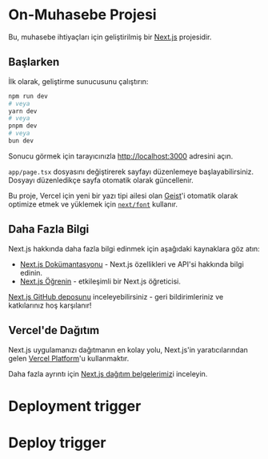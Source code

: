 # On-Muhasebe Projesi

Bu, muhasebe ihtiyaçları için geliştirilmiş bir [Next.js](https://nextjs.org) projesidir.

## Başlarken

İlk olarak, geliştirme sunucusunu çalıştırın:

```bash
npm run dev
# veya
yarn dev
# veya
pnpm dev
# veya
bun dev
```

Sonucu görmek için tarayıcınızla [http://localhost:3000](http://localhost:3000) adresini açın.

`app/page.tsx` dosyasını değiştirerek sayfayı düzenlemeye başlayabilirsiniz. Dosyayı düzenledikçe sayfa otomatik olarak güncellenir.

Bu proje, Vercel için yeni bir yazı tipi ailesi olan [Geist](https://vercel.com/font)'i otomatik olarak optimize etmek ve yüklemek için [`next/font`](https://nextjs.org/docs/app/building-your-application/optimizing/fonts) kullanır.

## Daha Fazla Bilgi

Next.js hakkında daha fazla bilgi edinmek için aşağıdaki kaynaklara göz atın:

- [Next.js Dokümantasyonu](https://nextjs.org/docs) - Next.js özellikleri ve API'si hakkında bilgi edinin.
- [Next.js Öğrenin](https://nextjs.org/learn) - etkileşimli bir Next.js öğreticisi.

[Next.js GitHub deposunu](https://github.com/vercel/next.js) inceleyebilirsiniz - geri bildirimleriniz ve katkılarınız hoş karşılanır!

## Vercel'de Dağıtım

Next.js uygulamanızı dağıtmanın en kolay yolu, Next.js'in yaratıcılarından gelen [Vercel Platform](https://vercel.com/new?utm_medium=default-template&filter=next.js&utm_source=create-next-app&utm_campaign=create-next-app-readme)'u kullanmaktır.

Daha fazla ayrıntı için [Next.js dağıtım belgelerimiz](https://nextjs.org/docs/app/building-your-application/deploying)i inceleyin.
# Deployment trigger
# Deploy trigger
